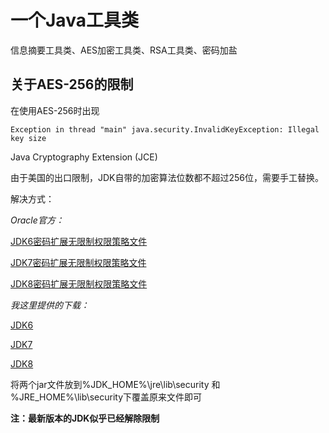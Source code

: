 # 一个Java工具类

信息摘要工具类、AES加密工具类、RSA工具类、密码加盐

## 关于AES-256的限制

在使用AES-256时出现

`Exception in thread "main" java.security.InvalidKeyException: Illegal key size`

Java Cryptography Extension (JCE)

由于美国的出口限制，JDK自带的加密算法位数都不超过256位，需要手工替换。

解决方式：

*Oracle官方：*

[JDK6密码扩展无限制权限策略文件](https://www.oracle.com/java/technologies/jce-6-download.html)

[JDK7密码扩展无限制权限策略文件](https://www.oracle.com/java/technologies/javase-jce7-downloads.html)

[JDK8密码扩展无限制权限策略文件](https://www.oracle.com/java/technologies/javase-jce8-downloads.html)

*我这里提供的下载：*

[JDK6](file/JcePolicy/jce_policy-6.zip)

[JDK7](file/JcePolicy/UnlimitedJCEPolicyJDK7.zip)

[JDK8](file/JcePolicy/jce_policy-8.zip)

将两个jar文件放到%JDK_HOME%\jre\lib\security 和 %JRE_HOME%\lib\security下覆盖原来文件即可

**注：最新版本的JDK似乎已经解除限制**
